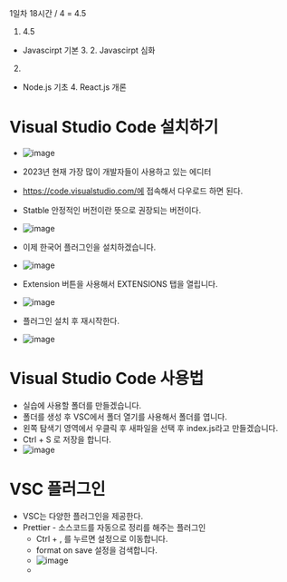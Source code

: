 1일차 18시간 / 4 = 4.5

1. 4.5
  * Javascirpt 기본 3. 2. Javascirpt 심화
2.   
  * Node.js 기초 4. React.js 개론







# Visual Studio Code 설치하기

* ![image](https://github.com/user-attachments/assets/57dca615-4c49-452b-8de5-5f4f980a63d2)
* 2023년 현재 가장 많이 개발자들이 사용하고 있는 에디터

* https://code.visualstudio.com/에 접속해서 다우로드 하면 된다.
* Statble 안정적인 버전이란 뜻으로 권장되는 버전이다.

* ![image](https://github.com/user-attachments/assets/f31bd359-522b-4580-a6b7-1d3c7c47e964)
* 이제 한국어 플러그인을 설치하겠습니다.
* ![image](https://github.com/user-attachments/assets/3dc3f348-adca-4cbc-8f0e-8682a0eb2460)
* Extension 버튼을 사용해서 EXTENSIONS 탭을 열립니다.
* ![image](https://github.com/user-attachments/assets/f874757b-7fe2-4926-89c6-c10c4fabb93d)
* 플러그인 설치 후 재시작한다.
* ![image](https://github.com/user-attachments/assets/350b6d25-55a1-4b76-b508-2cf8f7f70a9e)

# Visual Studio Code 사용법

* 실습에 사용할 폴더를 만들겠습니다. 
* 폴더를 생성 후 VSC에서 폴더 열기를 사용해서 폴더를 엽니다.
* 왼쪽 탐색기 영역에서 우클릭 후 새파일을 선택 후 index.js라고 만들겠습니다.
* Ctrl + S 로 저장을 합니다.
* ![image](https://github.com/user-attachments/assets/b5e54fe8-552c-4910-ac34-b4c0ce9fa9b2)

# VSC 플러그인

* VSC는 다양한 플러그인을 제공한다.
* Prettier - 소스코드를 자동으로 정리를 해주는 플러그인
  * Ctrl + , 를 누르면 설정으로 이동합니다.
  * format on save 설정을 검색합니다.
  * ![image](https://github.com/user-attachments/assets/d19324e3-0dce-4f23-a06a-fb0f6681d8bf)
  * 


  

